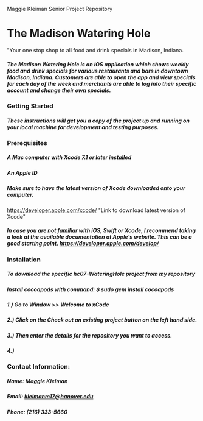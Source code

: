 Maggie Kleiman Senior Project Repository

# The Madison Watering Hole
"Your one stop shop to all food and drink specials in Madison, Indiana. 

##### The Madison Watering Hole is an iOS application which shows weekly food and drink specials for various restaurants and bars in downtown Madison, Indiana. Customers are able to open the app and view specials for each day of the week and merchants are able to log into their specific account and change their own specials. 


### Getting Started
##### These instructions will get you a copy of the project up and running on your local machine for development and testing purposes.


### Prerequisites
##### A Mac computer with Xcode 7.1 or later installed
##### An Apple ID
##### Make sure to have the latest version of Xcode downloaded onto your computer.
https://developer.apple.com/xcode/ "Link to download latest version of Xcode"
##### In case you are not familiar with iOS, Swift or Xcode, I recommend taking a look at the available documentation at Apple's website. This can be a good starting point. https://developer.apple.com/develop/

### Installation
##### To download the specific hc07-WateringHole project from my repository
##### Install cocoapods with command: $ sudo gem install cocoapods

##### 1.) Go to Window >> Welcome to xCode
##### 2.) Click on the **Check out an existing project** button on the left hand side.
##### 3.) Then enter the details for the repository you want to access.
##### 4.) 


### Contact Information:
##### Name: Maggie Kleiman 
##### Email: kleimanm17@hanover.edu
##### Phone: (216) 333-5660 
   



